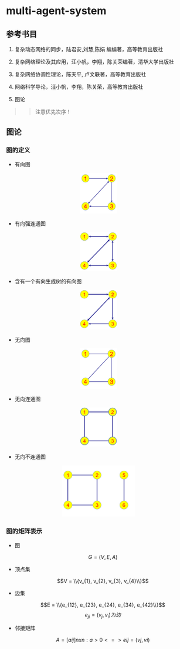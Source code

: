 # multi-agent-system

## 参考书目

1. 复杂动态网络的同步，陆君安,刘慧,陈娟 编编著，高等教育出版社

2. 复杂网络理论及其应用，汪小帆，李翔，陈关荣编著，清华大学出版社

3. 复杂网络协调性理论，陈天平, 卢文联著，高等教育出版社

4. 网络科学导论，汪小帆，李翔，陈关荣，高等教育出版社

5. 图论

>> 注意优先次序！


## 图论

### 图的定义

- 有向图  

<center>
    <img = src="./Pictures/有向图.png" title="有向图" width="100" high="100" />
</center>

- 有向强连通图  

<center>
    <img = src="./Pictures/有向强连通图.png" title="有向强连通图" width="100" high="100" />
</center>

- 含有一个有向生成树的有向图  

<center>
    <img = src="./Pictures/含有一个有向生成树的有向图.png" title="含有一个有向生成树的有向图" width="100" high="100" />
</center>

- 无向图

<center>
    <img = src="./Pictures/无向图.png" title="无向图" width="100" high="100" />
</center>

- 无向连通图  

<center>
    <img = src="./Pictures/无向连通图.png" title="无向连通图" width="100" high="100" />
</center>

- 无向不连通图  

<center>
    <img = src="./Pictures/无向不连通图.png" title="无向不连通图" width="200" high="200" />
</center>

### 图的矩阵表示

- 图

  $$G = (V, E, A)$$

- 顶点集  

  $$V = \\{v_{1}, v_{2}, v_{3}, v_{4}\\}$$

- 边集  

  $$E = \\{e_{12}, e_{23}, e_{24}, e_{34}, e_{42}\\}$$
  $$e_{ji} = (v_{j}, v_{i})为边$$

- 邻接矩阵

  $$A = [a{ij}]{nxn}:a > 0 <=> e{ij} = (v{j}, v{i})$$
